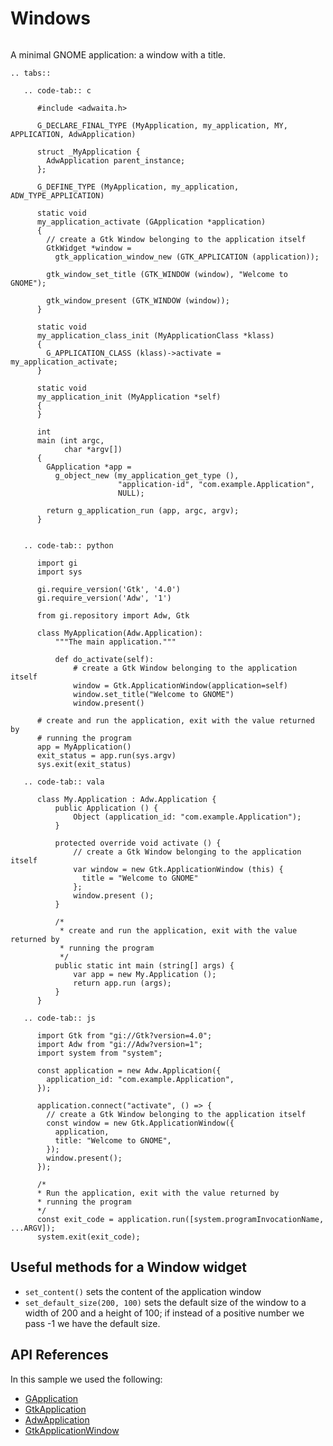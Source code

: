 # Windows

```{image} images/window.png
```

A minimal GNOME application: a window with a title.

```{eval-rst}
.. tabs::

   .. code-tab:: c

      #include <adwaita.h>

      G_DECLARE_FINAL_TYPE (MyApplication, my_application, MY, APPLICATION, AdwApplication)

      struct _MyApplication {
        AdwApplication parent_instance;
      };

      G_DEFINE_TYPE (MyApplication, my_application, ADW_TYPE_APPLICATION)

      static void
      my_application_activate (GApplication *application)
      {
        // create a Gtk Window belonging to the application itself
        GtkWidget *window =
          gtk_application_window_new (GTK_APPLICATION (application));

        gtk_window_set_title (GTK_WINDOW (window), "Welcome to GNOME");

        gtk_window_present (GTK_WINDOW (window));
      }

      static void
      my_application_class_init (MyApplicationClass *klass)
      {
        G_APPLICATION_CLASS (klass)->activate = my_application_activate;
      }

      static void
      my_application_init (MyApplication *self)
      {
      }

      int
      main (int argc,
            char *argv[])
      {
        GApplication *app =
          g_object_new (my_application_get_type (),
                        "application-id", "com.example.Application",
                        NULL);

        return g_application_run (app, argc, argv);
      }


   .. code-tab:: python

      import gi
      import sys

      gi.require_version('Gtk', '4.0')
      gi.require_version('Adw', '1')

      from gi.repository import Adw, Gtk

      class MyApplication(Adw.Application):
          """The main application."""

          def do_activate(self):
              # create a Gtk Window belonging to the application itself
              window = Gtk.ApplicationWindow(application=self)
              window.set_title("Welcome to GNOME")
              window.present()

      # create and run the application, exit with the value returned by
      # running the program
      app = MyApplication()
      exit_status = app.run(sys.argv)
      sys.exit(exit_status)

   .. code-tab:: vala

      class My.Application : Adw.Application {
          public Application () {
              Object (application_id: "com.example.Application");
          }

          protected override void activate () {
              // create a Gtk Window belonging to the application itself
              var window = new Gtk.ApplicationWindow (this) {
                title = "Welcome to GNOME"
              };
              window.present ();
          }

          /*
           * create and run the application, exit with the value returned by
           * running the program
           */
          public static int main (string[] args) {
              var app = new My.Application ();
              return app.run (args);
          }
      }

   .. code-tab:: js

      import Gtk from "gi://Gtk?version=4.0";
      import Adw from "gi://Adw?version=1";
      import system from "system";

      const application = new Adw.Application({
        application_id: "com.example.Application",
      });

      application.connect("activate", () => {
        // create a Gtk Window belonging to the application itself
        const window = new Gtk.ApplicationWindow({
          application,
          title: "Welcome to GNOME",
        });
        window.present();
      });

      /*
      * Run the application, exit with the value returned by
      * running the program
      */
      const exit_code = application.run([system.programInvocationName, ...ARGV]);
      system.exit(exit_code);

```

## Useful methods for a Window widget

- `set_content()` sets the content of the application window
- `set_default_size(200, 100)` sets the default size of the window to a width
  of 200 and a height of 100; if instead of a positive number we pass -1 we have
  the default size.

## API References

In this sample we used the following:

- [GApplication](https://docs.gtk.org/gio/class.Application.html)
- [GtkApplication](https://docs.gtk.org/gtk4/class.Application.html)
- [AdwApplication](https://gnome.pages.gitlab.gnome.org/libadwaita/doc/1-latest/class.Application.html)
- [GtkApplicationWindow](https://docs.gtk.org/gtk4/class.ApplicationWindow.html)
